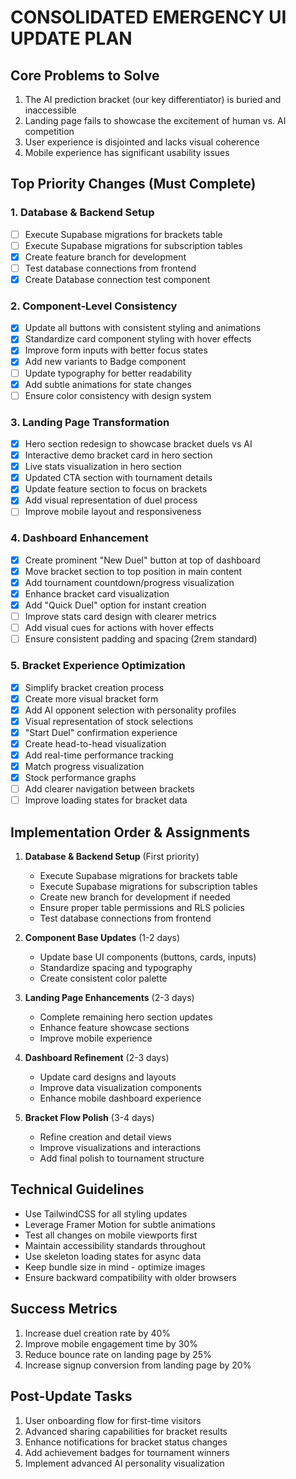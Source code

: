 # CONSOLIDATED EMERGENCY UI UPDATE PLAN

## Core Problems to Solve

1. The AI prediction bracket (our key differentiator) is buried and inaccessible
2. Landing page fails to showcase the excitement of human vs. AI competition
3. User experience is disjointed and lacks visual coherence
4. Mobile experience has significant usability issues

## Top Priority Changes (Must Complete)

### 1. Database & Backend Setup
- [ ] Execute Supabase migrations for brackets table
- [ ] Execute Supabase migrations for subscription tables
- [x] Create feature branch for development
- [ ] Test database connections from frontend
- [x] Create Database connection test component

### 2. Component-Level Consistency
- [x] Update all buttons with consistent styling and animations
- [x] Standardize card component styling with hover effects
- [x] Improve form inputs with better focus states
- [x] Add new variants to Badge component
- [ ] Update typography for better readability
- [x] Add subtle animations for state changes
- [ ] Ensure color consistency with design system

### 3. Landing Page Transformation
- [x] Hero section redesign to showcase bracket duels vs AI
- [x] Interactive demo bracket card in hero section
- [x] Live stats visualization in hero section
- [x] Updated CTA section with tournament details
- [x] Update feature section to focus on brackets
- [x] Add visual representation of duel process
- [ ] Improve mobile layout and responsiveness

### 4. Dashboard Enhancement
- [x] Create prominent "New Duel" button at top of dashboard
- [x] Move bracket section to top position in main content
- [x] Add tournament countdown/progress visualization
- [x] Enhance bracket card visualization
- [x] Add "Quick Duel" option for instant creation
- [ ] Improve stats card design with clearer metrics
- [ ] Add visual cues for actions with hover effects
- [ ] Ensure consistent padding and spacing (2rem standard)

### 5. Bracket Experience Optimization
- [x] Simplify bracket creation process
- [x] Create more visual bracket form
- [x] Add AI opponent selection with personality profiles
- [x] Visual representation of stock selections
- [x] "Start Duel" confirmation experience
- [x] Create head-to-head visualization
- [x] Add real-time performance tracking
- [x] Match progress visualization
- [x] Stock performance graphs
- [ ] Add clearer navigation between brackets
- [ ] Improve loading states for bracket data

## Implementation Order & Assignments

1. **Database & Backend Setup** (First priority)
   - Execute Supabase migrations for brackets table
   - Execute Supabase migrations for subscription tables
   - Create new branch for development if needed
   - Ensure proper table permissions and RLS policies
   - Test database connections from frontend

2. **Component Base Updates** (1-2 days)
   - Update base UI components (buttons, cards, inputs)
   - Standardize spacing and typography
   - Create consistent color palette

3. **Landing Page Enhancements** (2-3 days)
   - Complete remaining hero section updates
   - Enhance feature showcase sections
   - Improve mobile experience

4. **Dashboard Refinement** (2-3 days)
   - Update card designs and layouts
   - Improve data visualization components
   - Enhance mobile dashboard experience

5. **Bracket Flow Polish** (3-4 days)
   - Refine creation and detail views
   - Improve visualizations and interactions
   - Add final polish to tournament structure

## Technical Guidelines

- Use TailwindCSS for all styling updates
- Leverage Framer Motion for subtle animations
- Test all changes on mobile viewports first
- Maintain accessibility standards throughout
- Use skeleton loading states for async data
- Keep bundle size in mind - optimize images
- Ensure backward compatibility with older browsers

## Success Metrics

1. Increase duel creation rate by 40%
2. Improve mobile engagement time by 30%
3. Reduce bounce rate on landing page by 25%
4. Increase signup conversion from landing page by 20%

## Post-Update Tasks

1. User onboarding flow for first-time visitors
2. Advanced sharing capabilities for bracket results
3. Enhance notifications for bracket status changes
4. Add achievement badges for tournament winners
5. Implement advanced AI personality visualization